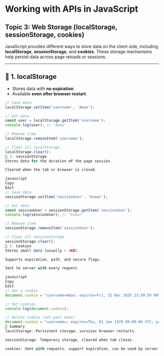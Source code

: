 # Working with APIs in JavaScript  

## Topic 3: Web Storage (localStorage, sessionStorage, cookies)

JavaScript provides different ways to store data on the client side, including **localStorage**, **sessionStorage**, and **cookies**. These storage mechanisms help persist data across page reloads or sessions.

---

## 🔹 1. localStorage

- Stores data with **no expiration**.
- Available **even after browser restart**.

```javascript
// Save data
localStorage.setItem('username', 'Aman');

// Get data
const user = localStorage.getItem('username');
console.log(user); // 'Aman'

// Remove item
localStorage.removeItem('username');

// Clear all localStorage
localStorage.clear();
🔹 2. sessionStorage
Stores data for the duration of the page session.

Cleared when the tab or browser is closed.

javascript
Copy
Edit
// Save data
sessionStorage.setItem('sessionUser', 'Kumar');

// Get data
const sessionUser = sessionStorage.getItem('sessionUser');
console.log(sessionUser); // 'Kumar'

// Remove item
sessionStorage.removeItem('sessionUser');

// Clear all sessionStorage
sessionStorage.clear();
🔹 3. Cookies
Stores small data (usually < 4KB).

Supports expiration, path, and secure flags.

Sent to server with every request.

javascript
Copy
Edit
// Set a cookie
document.cookie = "username=Aman; expires=Fri, 31 Dec 2025 23:59:59 GMT; path=/";

// Get cookies
console.log(document.cookie);

// Delete cookie (set past date)
document.cookie = "username=; expires=Thu, 01 Jan 1970 00:00:00 UTC; path=/";
🧾 Summary
localStorage: Persistent storage, survives browser restarts.

sessionStorage: Temporary storage, cleared when tab closes.

cookies: Sent with requests, support expiration, can be used by server.